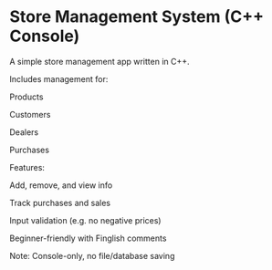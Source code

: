 # Store Management System (C++ Console)
A simple store management app written in C++.
 
Includes management for:

Products

Customers

Dealers

Purchases

Features:

Add, remove, and view info

Track purchases and sales

Input validation (e.g. no negative prices)

Beginner-friendly with Finglish comments

Note: Console-only, no file/database saving
